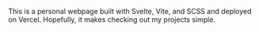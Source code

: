 This is a personal webpage built with Svelte, Vite, and SCSS and deployed on Vercel. Hopefully, it makes checking out my projects simple.
